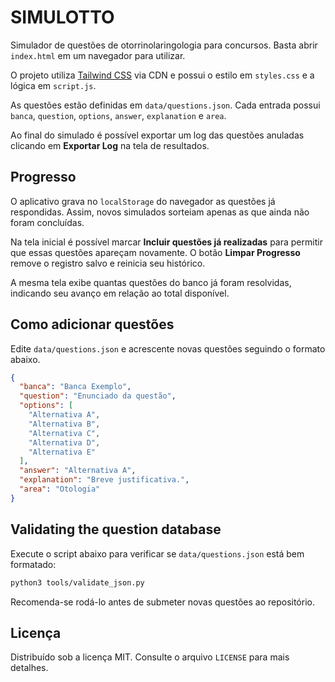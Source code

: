 # SIMULOTTO


Simulador de questões de otorrinolaringologia para concursos. Basta abrir `index.html` em um navegador para utilizar.

O projeto utiliza [Tailwind CSS](https://tailwindcss.com) via CDN e possui o estilo em `styles.css` e a lógica em `script.js`.

As questões estão definidas em `data/questions.json`. Cada entrada possui `banca`, `question`, `options`, `answer`, `explanation` e `area`.

Ao final do simulado é possível exportar um log das questões anuladas clicando em **Exportar Log** na tela de resultados.

## Progresso

O aplicativo grava no `localStorage` do navegador as questões já respondidas. Assim, novos simulados sorteiam apenas as que ainda não foram concluídas.

Na tela inicial é possível marcar **Incluir questões já realizadas** para permitir que essas questões apareçam novamente. O botão **Limpar Progresso** remove o registro salvo e reinicia seu histórico.

A mesma tela exibe quantas questões do banco já foram resolvidas, indicando seu avanço em relação ao total disponível.

## Como adicionar questões

Edite `data/questions.json` e acrescente novas questões seguindo o formato abaixo.

```json
{
  "banca": "Banca Exemplo",
  "question": "Enunciado da questão",
  "options": [
    "Alternativa A",
    "Alternativa B",
    "Alternativa C",
    "Alternativa D",
    "Alternativa E"
  ],
  "answer": "Alternativa A",
  "explanation": "Breve justificativa.",
  "area": "Otologia"
}
```
## Validating the question database

Execute o script abaixo para verificar se `data/questions.json` está bem formatado:

```bash
python3 tools/validate_json.py
```

Recomenda-se rodá-lo antes de submeter novas questões ao repositório.

## Licença

Distribuído sob a licença MIT. Consulte o arquivo `LICENSE` para mais detalhes.
